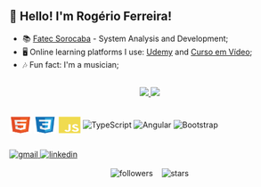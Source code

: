 ## 👾 Hello! I'm Rogério Ferreira!

- 📚 [Fatec Sorocaba](http://www.fatecsorocaba.edu.br/) - System Analysis and Development;
- 🖥️ Online learning platforms I use: [Udemy](https://www.udemy.com/user/rogerio-ferreira-de-souza-5/) and [Curso em Vídeo](https://www.cursoemvideo.com/blog/hall-da-fama/rogerio-ferreira-de-souza/);
- 🎶 Fun fact: I'm a musician;

<br />

<!-- GitHub Stats: https://github.com/anuraghazra/github-readme-stats -->
<div align="center">
  <a href="https://github.com/rogeriofrsouza">
    <img height="180em" src="https://github-readme-stats.vercel.app/api?username=rogeriofrsouza&show_icons=true&theme=tokyonight&include_all_commits=true&count_private=true" />
    <img height="180em" src="https://github-readme-stats.vercel.app/api/top-langs/?username=rogeriofrsouza&layout=compact&langs_count=7&theme=tokyonight" />
  </a>
</div>
<br /><br />

<!-- Technology icons: https://devicon.dev/ -->
<div style="display: inline-block">
  <img align="center" alt="HTML" height="30" width="40" src="https://raw.githubusercontent.com/devicons/devicon/master/icons/html5/html5-original.svg" />
  <img align="center" alt="CSS" height="30" width="40" src="https://raw.githubusercontent.com/devicons/devicon/master/icons/css3/css3-original.svg" />
  <img align="center" alt="JavaScript" height="30" width="40" src="https://raw.githubusercontent.com/devicons/devicon/master/icons/javascript/javascript-plain.svg" />
  <img align="center" alt="TypeScript" height="30" width="40" src="https://cdn.jsdelivr.net/gh/devicons/devicon/icons/typescript/typescript-original.svg" />
  <img align="center" alt="Angular" height="34" width="40" src="https://cdn.jsdelivr.net/gh/devicons/devicon/icons/angularjs/angularjs-original.svg" />
  <img align="center" alt="Bootstrap" height="34" width="40" src="https://cdn.jsdelivr.net/gh/devicons/devicon/icons/bootstrap/bootstrap-original.svg" />   

  <!-- Gif: https://picrew.me/image_maker/338224
  <img align="right" alt="Rafa-pic" height="150" style="border-radius:50px;" src="https://media.discordapp.net/attachments/639956127056134178/890373478988013628/Publicacoes_Instagram_1_1.png?width=676&height=676" />
  -->
</div>

##

<!-- Contact badges: https://dev.to/envoy_/150-badges-for-github-pnk -->
<div style="display: inline-block">
  <a href = "mailto:rogeriofrsouza@gmail.com">
    <img src="https://img.shields.io/badge/Gmail-D14836?style=for-the-badge&logo=gmail&logoColor=white" alt="gmail" target="_blank" />
  </a>
  <a href="https://www.linkedin.com/in/rogeriofrsouza" target="_blank">
    <img src="https://img.shields.io/badge/-LinkedIn-%230077B5?style=for-the-badge&logo=linkedin&logoColor=white" alt="linkedin" target="_blank" />
  </a> 
</div>
<br />
  
<!---Profile Counter--->
<div align="center">
  <br />
  <img src="https://img.shields.io/github/followers/rogeriofrsouza.svg?style=social&label=Follow&maxAge=2592000" alt="followers" style="height:22px" />
  &nbsp;&nbsp;
  <img src="https://img.shields.io/github/stars/rogeriofrsouza?style=social" alt="stars" style="height:22px" />
</div>
  
<!---
rogeriofrsouza/rogeriofrsouza is a ✨ special ✨ repository because its `README.md` (this file) appears on your GitHub profile.
You can click the Preview link to take a look at your changes.
--->
